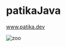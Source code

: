 # patikaJava
www.patika.dev

![zoo](https://user-images.githubusercontent.com/83014014/230582996-0e674eb6-f673-4ea3-9b59-a88837613d68.png)

